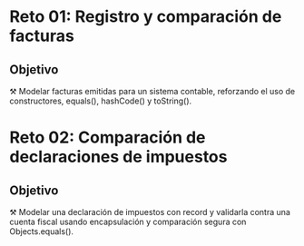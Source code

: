 # Reto 01: Registro y comparación de facturas

## Objetivo

⚒️ Modelar facturas emitidas para un sistema contable, reforzando el uso de constructores, equals(), hashCode() y toString().

# Reto 02: Comparación de declaraciones de impuestos


## Objetivo 

⚒️ Modelar una declaración de impuestos con record y validarla contra una cuenta fiscal usando encapsulación y comparación segura con Objects.equals().





